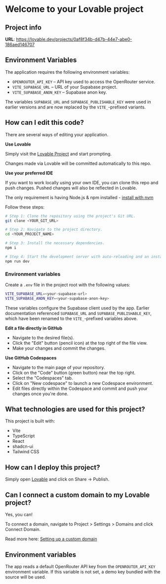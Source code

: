 # Welcome to your Lovable project

## Project info

**URL**: https://lovable.dev/projects/0af8f34b-d47b-44e7-abe0-186aed146707

## Environment Variables

The application requires the following environment variables:

- `OPENROUTER_API_KEY` – API key used to access the OpenRouter service.
- `VITE_SUPABASE_URL` – URL of your Supabase project.
- `VITE_SUPABASE_ANON_KEY` – Supabase anon key.

The variables `SUPABASE_URL` and `SUPABASE_PUBLISHABLE_KEY` were used in
earlier versions and are now replaced by the `VITE_`-prefixed variants.

## How can I edit this code?

There are several ways of editing your application.

**Use Lovable**

Simply visit the [Lovable Project](https://lovable.dev/projects/0af8f34b-d47b-44e7-abe0-186aed146707) and start prompting.

Changes made via Lovable will be committed automatically to this repo.

**Use your preferred IDE**

If you want to work locally using your own IDE, you can clone this repo and push changes. Pushed changes will also be reflected in Lovable.

The only requirement is having Node.js & npm installed - [install with nvm](https://github.com/nvm-sh/nvm#installing-and-updating)

Follow these steps:

```sh
# Step 1: Clone the repository using the project's Git URL.
git clone <YOUR_GIT_URL>

# Step 2: Navigate to the project directory.
cd <YOUR_PROJECT_NAME>

# Step 3: Install the necessary dependencies.
npm i

# Step 4: Start the development server with auto-reloading and an instant preview.
npm run dev
```

### Environment variables

Create a `.env` file in the project root with the following values:

```sh
VITE_SUPABASE_URL=<your-supabase-url>
VITE_SUPABASE_ANON_KEY=<your-supabase-anon-key>
```

These variables configure the Supabase client used by the app. Earlier
documentation referenced `SUPABASE_URL` and `SUPABASE_PUBLISHABLE_KEY`,
which have been renamed to the `VITE_`-prefixed variables above.

**Edit a file directly in GitHub**

- Navigate to the desired file(s).
- Click the "Edit" button (pencil icon) at the top right of the file view.
- Make your changes and commit the changes.

**Use GitHub Codespaces**

- Navigate to the main page of your repository.
- Click on the "Code" button (green button) near the top right.
- Select the "Codespaces" tab.
- Click on "New codespace" to launch a new Codespace environment.
- Edit files directly within the Codespace and commit and push your changes once you're done.

## What technologies are used for this project?

This project is built with:

- Vite
- TypeScript
- React
- shadcn-ui
- Tailwind CSS

## How can I deploy this project?

Simply open [Lovable](https://lovable.dev/projects/0af8f34b-d47b-44e7-abe0-186aed146707) and click on Share -> Publish.

## Can I connect a custom domain to my Lovable project?

Yes, you can!

To connect a domain, navigate to Project > Settings > Domains and click Connect Domain.

Read more here: [Setting up a custom domain](https://docs.lovable.dev/tips-tricks/custom-domain#step-by-step-guide)

## Environment variables

The app reads a default OpenRouter API key from the `OPENROUTER_API_KEY` environment variable. If this variable is not set, a demo key bundled with the source will be used.
